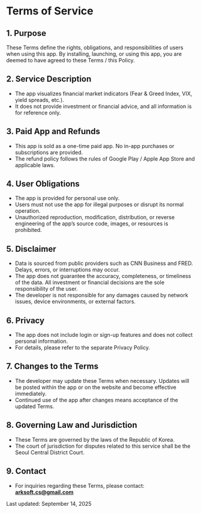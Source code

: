 # Terms of Service

## 1. Purpose
These Terms define the rights, obligations, and responsibilities of users when using this app. By installing, launching, or using this app, you are deemed to have agreed to these Terms / this Policy.

## 2. Service Description
- The app visualizes financial market indicators (Fear &amp; Greed Index, VIX, yield spreads, etc.).  
- It does not provide investment or financial advice, and all information is for reference only.  

## 3. Paid App and Refunds
- This app is sold as a one-time paid app. No in-app purchases or subscriptions are provided.  
- The refund policy follows the rules of Google Play / Apple App Store and applicable laws.

## 4. User Obligations
- The app is provided for personal use only.  
- Users must not use the app for illegal purposes or disrupt its normal operation.  
- Unauthorized reproduction, modification, distribution, or reverse engineering of the app’s source code, images, or resources is prohibited.  

## 5. Disclaimer
- Data is sourced from public providers such as CNN Business and FRED. Delays, errors, or interruptions may occur.  
- The app does not guarantee the accuracy, completeness, or timeliness of the data. All investment or financial decisions are the sole responsibility of the user.  
- The developer is not responsible for any damages caused by network issues, device environments, or external factors.  

## 6. Privacy
- The app does not include login or sign-up features and does not collect personal information.  
- For details, please refer to the separate Privacy Policy.  

## 7. Changes to the Terms
- The developer may update these Terms when necessary. Updates will be posted within the app or on the website and become effective immediately.  
- Continued use of the app after changes means acceptance of the updated Terms.  

## 8. Governing Law and Jurisdiction
- These Terms are governed by the laws of the Republic of Korea.  
- The court of jurisdiction for disputes related to this service shall be the Seoul Central District Court.

## 9. Contact
- For inquiries regarding these Terms, please contact:  
**arksoft.cs@gmail.com**


Last updated: September 14, 2025